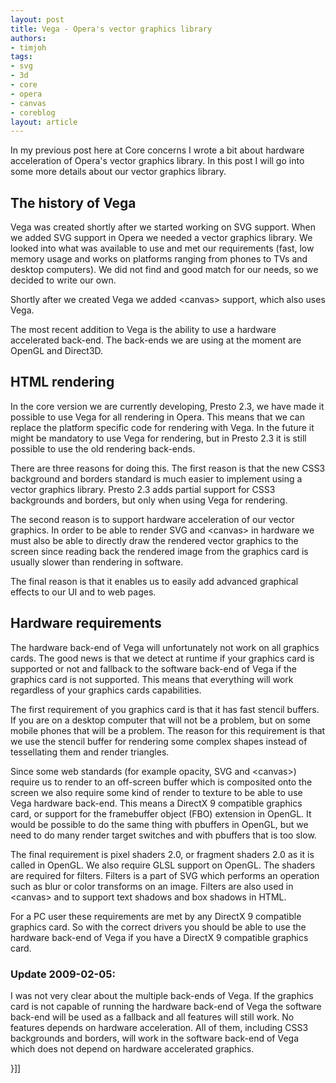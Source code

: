 ```yaml
---
layout: post
title: Vega - Opera's vector graphics library
authors:
- timjoh
tags:
- svg
- 3d
- core
- opera
- canvas
- coreblog
layout: article
---
```

<p>In my previous post here at Core concerns I wrote a bit about
hardware acceleration of Opera&#39;s vector graphics library. In this
post I will go into some more details about our vector graphics 
library.</p>
<h2>The history of Vega</h2>
<p>Vega was created shortly after we started working on SVG support.
When we added SVG support in Opera we needed a vector graphics
library. We looked into what was available to use and met our
requirements (fast, low memory usage and works on platforms 
ranging from phones to TVs and desktop computers). We did not
find and good match for our needs, so we decided to write our 
own.</p>
<p>Shortly after we created Vega we added &lt;canvas&gt; support, which
also uses Vega.</p>
<p>The most recent addition to Vega is the ability to use a
hardware accelerated back-end. The back-ends we are using at the
moment are OpenGL and Direct3D.</p>
<h2>HTML rendering</h2>
<p>In the core version we are currently developing, Presto 2.3, 
we have made it possible to use Vega for all rendering in Opera.
This means that we can replace the platform specific code for
rendering with Vega. In the future it might be mandatory to
use Vega for rendering, but in Presto 2.3 it is still possible
to use the old rendering back-ends.</p>
<p>There are three reasons for doing this. The first reason is
that the new CSS3 background and borders standard is much easier
to implement using a vector graphics library. Presto 2.3 adds
partial support for CSS3 backgrounds and borders, but only when
using Vega for rendering.</p>
<p>The second reason is to support hardware acceleration of
our vector graphics. In order to be able to render SVG and
&lt;canvas&gt; in hardware we must also be able to directly draw the
rendered vector graphics to the screen since reading back
the rendered image from the graphics card is usually slower 
than rendering in software.</p>
<p>The final reason is that it enables us to easily add advanced
graphical effects to our UI and to web pages.</p>
<h2>Hardware requirements</h2>
<p>The hardware back-end of Vega will unfortunately not work on 
all graphics cards. The good news is that we detect at runtime
if your graphics card is supported or not and fallback to the
software back-end of Vega if the graphics card is not supported. 
This means that everything will work regardless of your 
graphics cards capabilities.</p>
<p>The first requirement of you graphics card is that it has 
fast stencil buffers. If you are on a desktop computer that will
not be a problem, but on some mobile phones that will be a 
problem. The reason for this requirement is that we use the 
stencil buffer for rendering some complex shapes instead of 
tessellating them and render triangles.</p>
<p>Since some web standards (for example opacity, SVG and 
&lt;canvas&gt;) require us to render to an off-screen buffer which is 
composited onto the screen we also require some kind of render
to texture to be able to use Vega hardware back-end. This means
a DirectX 9 compatible graphics card, or support for the 
framebuffer object (FBO) extension in OpenGL. It would be possible
to do the same thing with pbuffers in OpenGL, but we need to do
many render target switches and with pbuffers that is too slow.</p>
<p>The final requirement is pixel shaders 2.0, or fragment shaders
2.0 as it is called in OpenGL. We also require GLSL support on 
OpenGL. The shaders are required for filters. Filters is a part 
of SVG which performs an operation such as blur or color 
transforms on an image. Filters are also used in &lt;canvas&gt; and
to support text shadows and box shadows in HTML.</p>
<p>For a PC user these requirements are met by any DirectX 9 
compatible graphics card. So with the correct drivers you should
be able to use the hardware back-end of Vega if you have a 
DirectX 9 compatible graphics card.</p>
<h3>Update 2009-02-05:</h3>
<p>I was not very clear about the multiple back-ends of Vega.
If the graphics card is not capable of running the hardware 
back-end of Vega the software back-end will be used as a 
fallback and all features will still work. No features depends
on hardware acceleration. All of them, including CSS3 
backgrounds and borders, will work in the software back-end of
Vega which does not depend on hardware accelerated graphics.</p>}]]

